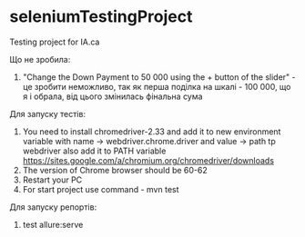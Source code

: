 # seleniumTestingProject
Testing project for IA.ca

Що не зробила:
1. "Change the Down Payment to 50 000 using the + button of the slider" - це зробити неможливо, так як перша поділка на шкалі - 100 000,
  що я і обрала, від цього змінилась фінальна сума

Для запуску тестів:
1. You need to install chromedriver-2.33 and add it to new environment variable
    with name -> webdriver.chrome.driver 
    and value -> path tp webdriver 
    also add it to PATH variable
    https://sites.google.com/a/chromium.org/chromedriver/downloads
2. The version of Chrome browser should be 60-62
3. Restart your PC
4. For start project use command - mvn test

Для запуску репортів:
1. test allure:serve

